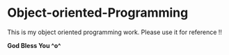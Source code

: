 # Object-oriented-Programming

This is my object oriented programming work. 
Please use it for reference !!

**God Bless You ^o^**
